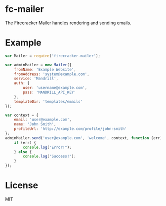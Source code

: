 fc-mailer
=========

The Firecracker Mailer handles rendering and sending emails.

Example
=======

``` js
var Mailer = require('firecracker-mailer');

var adminMailer = new Mailer({
	fromName: 'Example Website',
	fromAddress: 'system@example.com',
	service: 'Mandrill',
	auth: {
		user: 'username@example.com',
		pass: 'MANDRILL_API_KEY'
	},
	templateDir: 'templates/emails'
});

var context = {
	email: 'user@example.com',
	name: 'John Smith',
	profileUrl: 'http://example.com/profile/john-smith'
};
adminMailer.send('user@example.com', 'welcome', context, function (err) {
	if (err) {
		console.log("Error!");
	} else {
		console.log("Success!");
	}
});
```

License
=======

MIT